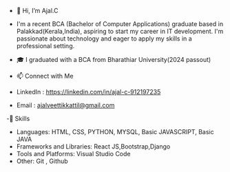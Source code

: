 - 👋 Hi, I’m Ajal.C
- I'm a recent BCA (Bachelor of Computer Applications) graduate based in Palakkad(Kerala,India), aspiring to start my career in IT development. I'm passionate about technology and eager to apply my skills in a professional setting.
- 🎓 I graduated with a BCA from Bharathiar University(2024 passout)

- 📫 Connect with Me
  
- LinkedIn : https://linkedin.com/in/ajal-c-912197235
- Email : ajalveettikkattil@gmail.com

-🚀 Skills

- Languages: HTML, CSS, PYTHON, MYSQL, Basic JAVASCRIPT, Basic JAVA
- Frameworks and Libraries: React JS,Bootstrap,Django
- Tools and Platforms: Visual Studio Code
- Other: Git , Github
<!---
Ajalveettikkattil/Ajalveettikkattil is a ✨ special ✨ repository because its `README.md` (this file) appears on your GitHub profile.
You can click the Preview link to take a look at your changes.
--->
